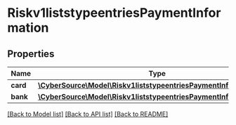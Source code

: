 # Riskv1liststypeentriesPaymentInformation

## Properties
Name | Type | Description | Notes
------------ | ------------- | ------------- | -------------
**card** | [**\CyberSource\Model\Riskv1liststypeentriesPaymentInformationCard**](Riskv1liststypeentriesPaymentInformationCard.md) |  | [optional] 
**bank** | [**\CyberSource\Model\Riskv1liststypeentriesPaymentInformationBank**](Riskv1liststypeentriesPaymentInformationBank.md) |  | [optional] 

[[Back to Model list]](../README.md#documentation-for-models) [[Back to API list]](../README.md#documentation-for-api-endpoints) [[Back to README]](../README.md)


